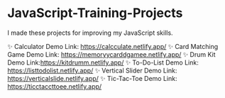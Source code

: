 # JavaScript-Training-Projects

I made these projects for improving my JavaScript skills.

✨ Calculator Demo Link: https://calcculate.netlify.app/
✨ Card Matching Game Demo Link: https://memoryycarddgamee.netlify.app/
✨ Drum Kit Demo Link:https://kitdrumm.netlify.app/
✨ To-Do-List Demo Link: https://listtodolist.netlify.app/
✨ Vertical Slider Demo Link: https://verticalslide.netlify.app/
✨ Tic-Tac-Toe Demo Link: https://ticctaccttoee.netlify.app/
